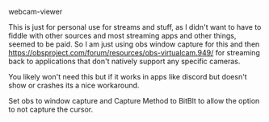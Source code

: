 webcam-viewer

This is just for personal use for streams and stuff, as I didn't want to have to fiddle with other sources and most streaming apps and other things, seemed to be paid. So I am just using obs window capture for this and then https://obsproject.com/forum/resources/obs-virtualcam.949/ for streaming back to applications that don't natively support any specific cameras.

You likely won't need this but if it works in apps like discord but doesn't show or crashes its a nice workaround.

Set obs to window capture and Capture Method to BitBlt to allow the option to not capture the cursor.
